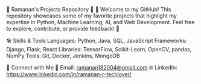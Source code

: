 🌟 Ramanan's Projects Repository 🌟
👋 Welcome to my GitHub! This repository showcases some of my favorite projects that highlight my expertise in Python, Machine Learning, AI, and Web Development. Feel free to explore, contribute, or provide feedback! 🚀

🛠️ Skills & Tools
Languages: Python, Java, SQL, JavaScript
Frameworks: Django, Flask, React
Libraries: TensorFlow, Scikit-Learn, OpenCV, pandas, NumPy
Tools: Git, Docker, Jenkins, MongoDB

🤝 Connect with Me
📧 Email: ramanan182004@gmail.com
🌐 LinkedIn: https://www.linkedin.com/in/ramanan-r-techlover/
